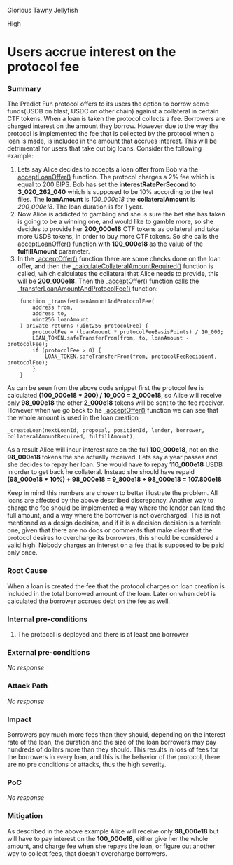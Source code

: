 Glorious Tawny Jellyfish

High

# Users accrue interest on the protocol fee

### Summary

The Predict Fun protocol offers to its users the option to borrow some funds(USDB on blast, USDC on other chain) against a collateral in certain CTF tokens. When a loan is taken the protocol collects a fee. Borrowers are charged interest on the amount they borrow. However due to the way the protocol is implemented the fee that is collected by the protocol when a loan is made, is included in the amount that accrues interest. This will be detrimental for users that take out big loans. Consider the following example:
 1. Lets say Alice decides to accepts a loan offer from Bob via the [acceptLoanOffer()](https://github.com/sherlock-audit/2024-09-predict-fun/blob/main/predict-dot-loan/contracts/PredictDotLoan.sol#L206-L209) function. The protocol charges a 2% fee which is equal to 200 BIPS. Bob has set the **interestRatePerSecond** to **3_020_262_040** which is supposed to be 10% according to the test files. The **loanAmount** is *100_000e18* the **collateralAmount** is *200_000e18*. The loan duration is for 1 year. 
 2. Now Alice is addicted to gambling and she is sure the bet she has taken is going to be a winning one, and would like to gamble more, so she decides to provide her **200_000e18** CTF tokens as collateral and take more USDB tokens, in order to buy more CTF tokens. So she calls the [acceptLoanOffer()](https://github.com/sherlock-audit/2024-09-predict-fun/blob/main/predict-dot-loan/contracts/PredictDotLoan.sol#L206-L209) function with **100_000e18** as the value of the **fulfillAmount** parameter.  
 3. In the [_acceptOffer()](https://github.com/sherlock-audit/2024-09-predict-fun/blob/main/predict-dot-loan/contracts/PredictDotLoan.sol#L976-L1009) function there are some checks done on the loan offer, and then the [_calculateCollateralAmountRequired()](https://github.com/sherlock-audit/2024-09-predict-fun/blob/main/predict-dot-loan/contracts/PredictDotLoan.sol#L1161-L1171) function is called, which calculates the collateral that Alice needs to provide, this will be **200_000e18**. Then the  [_acceptOffer()](https://github.com/sherlock-audit/2024-09-predict-fun/blob/main/predict-dot-loan/contracts/PredictDotLoan.sol#L976-L1009) function calls the [_transferLoanAmountAndProtocolFee()](https://github.com/sherlock-audit/2024-09-predict-fun/blob/main/predict-dot-loan/contracts/PredictDotLoan.sol#L889-L899) function:
```solidity
    function _transferLoanAmountAndProtocolFee(
        address from,
        address to,
        uint256 loanAmount
    ) private returns (uint256 protocolFee) {
        protocolFee = (loanAmount * protocolFeeBasisPoints) / 10_000;
        LOAN_TOKEN.safeTransferFrom(from, to, loanAmount - protocolFee);
        if (protocolFee > 0) {
            LOAN_TOKEN.safeTransferFrom(from, protocolFeeRecipient, protocolFee);
        }
    }
```
 As can be seen from the above code snippet first the protocol fee is calculated **(100_000e18 \* 200) / 10_000 = 2_000e18**, so Alice will receive only **98_000e18** the other **2_000e18** tokens will be sent to the fee receiver. However when we go back to he [_acceptOffer()](https://github.com/sherlock-audit/2024-09-predict-fun/blob/main/predict-dot-loan/contracts/PredictDotLoan.sol#L976-L1009) function we can see that the whole amount is used in the loan creation 
```solidity
_createLoan(nextLoanId, proposal, positionId, lender, borrower, collateralAmountRequired, fulfillAmount);
```
As a result Alice will incur interest rate on the full **100_000e18**, not on the **98_000e18** tokens the she actually received. Lets say a year passes and she decides to repay her loan. She would have to repay **110_000e18** USDB in order to get back he collateral. Instead she should have repaid **(98_000e18 \* 10%) + 98_000e18 = 9_800e18 + 98_000e18 = 107.800e18**

Keep in mind this numbers are chosen to better illustrate the problem. All loans are affected by the above described discrepancy. Another way to charge the fee should be implemented a way where the lender can lend the full amount, and a way where the borrower is not overcharged. This is not mentioned as a design decision, and if it is a decision decision is a terrible one, given that there are no docs or comments that make clear that the protocol desires to overcharge its borrowers, this should be considered a valid high. Nobody charges an interest on a fee that is supposed to be paid only once. 
### Root Cause

When a loan is created the fee that the protocol charges on loan creation is included in the total borrowed amount of the loan. Later on when debt is calculated the borrower accrues debt on the fee as well. 

### Internal pre-conditions

1. The protocol is deployed and there is at least one borrower

### External pre-conditions

_No response_

### Attack Path

_No response_

### Impact

Borrowers pay much more fees than they should, depending on the interest rate of the loan, the duration and the size of the loan borrowers may pay hundreds of dollars more than they should. This results in loss of fees for the borrowers in every loan, and this is the behavior of the protocol, there are no pre conditions or attacks, thus the high severity. 

### PoC

_No response_

### Mitigation
As described in the above example Alice will receive only **98_000e18** but will have to pay interest on the **100_000e18**, either give her the whole amount, and charge fee when she repays the loan, or figure out another way to collect fees, that doesn't overcharge borrowers. 